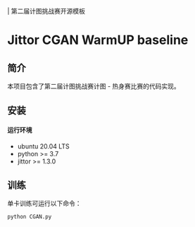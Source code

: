 | 第二届计图挑战赛开源模板

# Jittor CGAN WarmUP baseline

## 简介

本项目包含了第二届计图挑战赛计图 - 热身赛比赛的代码实现。

## 安装 

#### 运行环境
- ubuntu 20.04 LTS
- python >= 3.7
- jittor >= 1.3.0

## 训练

单卡训练可运行以下命令：
```
python CGAN.py
```

